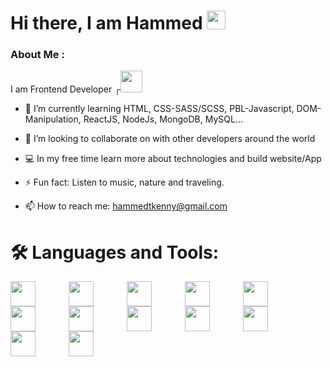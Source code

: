 

<h1> Hi there, I am Hammed <img src="https://media.giphy.com/media/hvRJCLFzcasrR4ia7z/giphy.gif" width="30"/>
</h1>


### About Me :
I am Frontend Developer ┌<img src="https://media.giphy.com/media/7FgozREBtahrxYNsYN/giphy.gif" width="35">

- 🌱 I’m currently learning HTML, CSS-SASS/SCSS, PBL-Javascript, DOM-Manipulation, ReactJS, NodeJs, MongoDB, MySQL...

- 👯 I’m looking to collaborate on with other developers around the world

- 💻 In my free time learn more about technologies and build website/App

- ⚡ Fun fact: Listen to music, nature and traveling.

- 📫 How to reach me: hammedtkenny@gmail.com 


# 🛠️ Languages and Tools:

<img src="https://cdn.jsdelivr.net/gh/devicons/devicon/icons/vscode/vscode-original.svg" width="40" style="padding-right:50px;" align="left"/>     
<img src="https://cdn.jsdelivr.net/gh/devicons/devicon/icons/git/git-original.svg" width="40"  style="padding-right:50px;" align="left"/>      
<img src="https://cdn.jsdelivr.net/gh/devicons/devicon/icons/github/github-original.svg" width="40"  style="padding-right:50px;" color="white"  align="left"/>     
<img src="https://cdn.jsdelivr.net/gh/devicons/devicon/icons/html5/html5-original.svg" width="40" style="padding-right:50px;" align="left"/>      
<img src="https://cdn.jsdelivr.net/gh/devicons/devicon/icons/css3/css3-original.svg" width="40" style="padding-right:50px;" align="left"/>     
<img src="https://cdn.jsdelivr.net/gh/devicons/devicon/icons/bootstrap/bootstrap-original.svg" width="40" style="padding-right:50px;" align="left"/>     <img src="https://cdn.jsdelivr.net/gh/devicons/devicon/icons/sass/sass-original.svg" width="40" style="padding-right:50px;"align="left"/>      
<img src="https://cdn.jsdelivr.net/gh/devicons/devicon/icons/javascript/javascript-original.svg" width="40" style="padding-right:50px;" align="left"/>   <img src="https://cdn.jsdelivr.net/gh/devicons/devicon/icons/react/react-original.svg" width="40" style="padding-right:50px;" align="left"/>     
<img src="https://cdn.jsdelivr.net/gh/devicons/devicon/icons/nodejs/nodejs-original.svg" width="40" style="padding-right:50px;" align="left"/>  
<img src="https://cdn.jsdelivr.net/gh/devicons/devicon/icons/mongodb/mongodb-original.svg" width="40" style="padding-right:50px;" align="left" />
<img src="https://cdn.jsdelivr.net/gh/devicons/devicon/icons/mysql/mysql-original.svg" width="40" style="padding-right:50px;" align="left" />
          
          

<!-- -->




          
    
          
          
          
          


